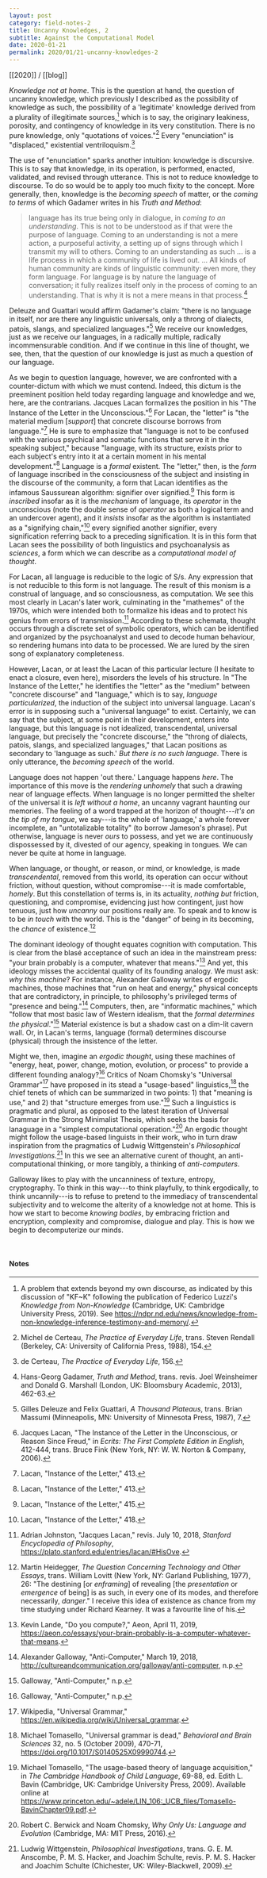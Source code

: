 ```yaml
---
layout: post
category: field-notes-2
title: Uncanny Knowledges, 2
subtitle: Against the Computational Model
date: 2020-01-21
permalink: 2020/01/21-uncanny-knowledges-2
---
```


[[2020]] / [[blog]]

*Knowledge not at home*. This is the question at hand, the question of uncanny knowledge, which previously I described as the possibility of knowledge as such, the possibility of a 'legitimate' knowledge derived from a plurality of illegitimate sources,[^1] which is to say, the originary leakiness, porosity, and contingency of knowledge in its very constitution. There is no pure knowledge, only "quotations of voices."[^2] Every "enunciation" is "displaced," existential ventriloquism.[^3]

The use of "enunciation" sparks another intuition: knowledge is discursive. This is to say that knowledge, in its operation, is performed, enacted, validated, and revised through utterance. This is not to reduce knowledge to discourse. To do so would be to apply too much fixity to the concept. More generally, then, knowledge is the *becoming speech* of matter, or the *coming to terms* of which Gadamer writes in his *Truth and Method*:

> language has its true being only in dialogue, in *coming to an understanding*. This is not to be understood as if that were the purpose of language. Coming to an understanding is not a mere action, a purposeful activity, a setting up of signs through which I transmit my will to others. Coming to an understanding as such ... is a life process in which a community of life is lived out. ... All kinds of human community are kinds of linguistic community: even more, they form language. For language is by nature the language of conversation; it fully realizes itself only in the process of coming to an understanding. That is why it is not a mere means in that process.[^4]

Deleuze and Guattari would affirm Gadamer's claim: "there is no language in itself, nor are there any linguistic universals, only a throng of dialects, patois, slangs, and specialized languages."[^5] We receive our knowledges, just as we receive our languages, in a radically multiple, radically incommensurable condition. And if we continue in this line of thought, we see, then, that the question of our knowledge is just as much a question of our language.

As we begin to question language, however, we are confronted with a counter-dictum with which we must contend. Indeed, this dictum is the preeminent position held today regarding language and knowledge and we, here, are the contrarians. Jacques Lacan formalizes the position in his "The Instance of the Letter in the Unconscious."[^6] For Lacan, the "letter" is "the material medium \[*support*\] that concrete discourse borrows from language."[^7] He is sure to emphasize that "language is not to be confused with the various psychical and somatic functions that serve it in the speaking subject," because "language, with its structure, exists prior to each subject's entry into it at a certain moment in his mental development."[^8] Language is a *formal* existent. The "letter," then, is the *form* of language inscribed in the consciousness of the subject and insisting in the discourse of the community, a form that Lacan identifies as the infamous Saussurean algorithm: signifier over signified.[^9] This form is *inscribed* insofar as it is the *mechanism* of language, its *operator* in the unconscious (note the double sense of *operator* as both a logical term and an undercover agent), and it *insists* insofar as the algorithm is instantiated as a "signifying chain,"[^10] every signified another signifier, every signification referring back to a preceding signification. It is in this form that Lacan sees the possibility of both linguistics and psychoanalysis as *sciences*, a form which we can describe as a *computational model of thought*.

For Lacan, all language is reducible to the logic of S/s. Any expression that is not reducible to this form is not language. The result of this monism is a construal of language, and so consciousness, as computation. We see this most clearly in Lacan's later work, culminating in the "mathemes" of the 1970s, which were intended both to formalize his ideas and to protect his genius from errors of transmission.[^11] According to these schemata, thought occurs through a discrete set of symbolic operators, which can be identified and organized by the psychoanalyst and used to decode human behaviour, so rendering humans into data to be processed. We are lured by the siren song of explanatory completeness.

However, Lacan, or at least the Lacan of this particular lecture (I hesitate to enact a closure, even here), misorders the levels of his structure. In "The Instance of the Letter," he identifies the "letter" as the "medium" between "concrete discourse" and "language," which is to say, *language particularized*, the induction of the subject into universal language. Lacan's error is in supposing such a "universal language" to exist. Certainly, we can say that the subject, at some point in their development, enters into language, but this language is not idealized, transcendental, universal language, but precisely the "concrete discourse," the "throng of dialects, patois, slangs, and specialized languages," that Lacan positions as secondary to 'language as such.' *But there is no such language*. There is only utterance, the *becoming speech* of the world.

Language does not happen 'out there.' Language happens *here*. The importance of this move is the *rendering unhomely* that such a drawing near of language effects. When language is no longer permitted the shelter of the universal it is *left without a home*, an uncanny vagrant haunting our memories. The feeling of a word trapped at the horizon of thought---*it's on the tip of my tongue*, we say---is the whole of 'language,' a whole forever incomplete, an "untotalizable totality" (to borrow Jameson's phrase). Put otherwise, language is never *ours* to possess, and yet we are continuously dispossessed by it, divested of our agency, speaking in tongues. We can never be quite at home in language.

When language, or thought, or reason, or mind, or knowledge, is made *transcendental*, removed from this world, its operation can occur without friction, without question, without compromise---it is made comfortable, *homely*. But this constellation of terms is, in its actuality, *nothing but* friction, questioning, and compromise, evidencing just how contingent, just how tenuous, just how *uncanny* our positions really are. To speak and to know is to be *in touch* with the world. This is the "danger" of being in its becoming, the *chance* of existence.[^12]

The dominant ideology of thought equates cognition with computation. This is clear from the blasé acceptance of such an idea in the mainstream press: "your brain probably is a computer, whatever that means."[^13] And yet, this ideology misses the accidental quality of its founding analogy. We must ask: *why this machine*? For instance, Alexander Galloway writes of ergodic machines, those machines that "run on heat and energy," physical concepts that are contradictory, in principle, to philosophy's privileged terms of "presence and being."[^14] Computers, then, are "informatic machines," which "follow that most basic law of Western idealism, that the *formal determines the physical*."[^15] Material existence is but a shadow cast on a dim-lit cavern wall. Or, in Lacan's terms, language (formal) determines discourse (physical) through the insistence of the letter.

Might we, then, imagine an *ergodic thought*, using these machines of "energy, heat, power, change, motion, evolution, or process" to provide a different founding analogy?[^16] Critics of Noam Chomsky's "Universal Grammar"[^17] have proposed in its stead a "usage-based" linguistics,[^18] the chief tenets of which can be summarized in two points: 1) that "meaning is use," and 2) that "structure emerges from use."[^19] Such a linguistics is pragmatic and plural, as opposed to the latest iteration of Universal Grammar in the Strong Minimalist Thesis, which seeks the basis for lanaguage in a "simplest computational operation."[^20] An ergodic thought might follow the usage-based linguists in their work, who in turn draw inspiration from the pragmatics of Ludwig Wittgenstein's *Philosophical Investigations*.[^21] In this we see an alternative curent of thought, an anti-computational thinking, or more tangibly, a thinking of *anti-computers*.

Galloway likes to play with the uncanniness of texture, entropy, cryptography. To think in this way---to think playfully, to think ergodically, to think uncannily---is to refuse to pretend to the immediacy of transcendental subjectivity and to welcome the alterity of a knowledge not at home. This is how we start to become *knowing bodies*, by embracing friction and encryption, complexity and compromise, dialogue and play. This is how we begin to decomputerize our minds.

<br>

#### Notes

[^1]: A problem that extends beyond my own discourse, as indicated by this discussion of "KF\~K" following the publication of Federico Luzzi's *Knowledge from Non-Knowledge* (Cambridge, UK: Cambridge University Press, 2019). See <https://ndpr.nd.edu/news/knowledge-from-non-knowledge-inference-testimony-and-memory/>.

[^2]: Michel de Certeau, *The Practice of Everyday Life*, trans. Steven Rendall (Berkeley, CA: University of California Press, 1988), 154.

[^3]: de Certeau, *The Practice of Everyday Life*, 156.

[^4]: Hans-Georg Gadamer, *Truth and Method*, trans. revis. Joel Weinsheimer and Donald G. Marshall (London, UK: Bloomsbury Academic, 2013), 462-63.

[^5]: Gilles Deleuze and Felix Guattari, *A Thousand Plateaus*, trans. Brian Massumi (Minneapolis, MN: University of Minnesota Press, 1987), 7.

[^6]: Jacques Lacan, "The Instance of the Letter in the Unconscious, or Reason Since Freud," in *Ecrits: The First Complete Edition in English*, 412-444, trans. Bruce Fink (New York, NY: W. W. Norton & Company, 2006).

[^7]: Lacan, "Instance of the Letter," 413.

[^8]: Lacan, "Instance of the Letter," 413.

[^9]: Lacan, "Instance of the Letter," 415.

[^10]: Lacan, "Instance of the Letter," 418.

[^11]: Adrian Johnston, "Jacques Lacan," revis. July 10, 2018, *Stanford Encyclopedia of Philosophy*, <https://plato.stanford.edu/entries/lacan/#HisOve>.

[^12]: Martin Heidegger, *The Question Concerning Technology and Other Essays*, trans. William Lovitt (New York, NY: Garland Publishing, 1977), 26: "The destining \[or *enframing*\] of revealing \[the *presentation* or *emergence* of being\] is as such, in every one of its modes, and therefore necessarily, *danger*." I receive this idea of existence as chance from my time studying under Richard Kearney. It was a favourite line of his.

[^13]: Kevin Lande, "Do you compute?," Aeon, April 11, 2019, <https://aeon.co/essays/your-brain-probably-is-a-computer-whatever-that-means>.

[^14]: Alexander Galloway, "Anti-Computer," March 19, 2018, <http://cultureandcommunication.org/galloway/anti-computer>, n.p.

[^15]: Galloway, "Anti-Computer," n.p.

[^16]: Galloway, "Anti-Computer," n.p.

[^17]: Wikipedia, "Universal Grammar," <https://en.wikipedia.org/wiki/Universal_grammar>.

[^18]: Michael Tomasello, "Universal grammar is dead," *Behavioral and Brain Sciences* 32, no. 5 (October 2009), 470-71, <https://doi.org/10.1017/S0140525X09990744>.

[^19]: Michael Tomasello, "The usage-based theory of language acquisition," in *The Cambridge Handbook of Child Language*, 69-88, ed. Edith L. Bavin (Cambridge, UK: Cambridge University Press, 2009). Available online at <https://www.princeton.edu/~adele/LIN_106:_UCB_files/Tomasello-BavinChapter09.pdf>.

[^20]: Robert C. Berwick and Noam Chomsky, *Why Only Us: Language and Evolution* (Cambridge, MA: MIT Press, 2016).

[^21]: Ludwig Wittgenstein, *Philosophical Investigations*, trans. G. E. M. Anscombe, P. M. S. Hacker, and Joachim Schulte, revis. P. M. S. Hacker and Joachim Schulte (Chichester, UK: Wiley-Blackwell, 2009).
